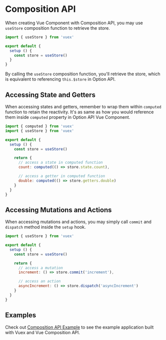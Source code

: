 # Composition API

When creating Vue Component with Composition API, you may use `useStore` composition function to retrieve the store.

```js
import { useStore } from 'vuex'

export default {
  setup () {
    const store = useStore()
  }
}
```

By calling the `useStore` composition function, you'll retrieve the store, which is equivalent to referencing `this.$store` in Option API.

## Accessing State and Getters

When accessing states and getters, remember to wrap them within `computed` function to retain the reactivity. It's as same as how you would reference them inside `computed` property in Option API Vue Component.

```js
import { computed } from 'vuex'
import { useStore } from 'vuex'

export default {
  setup () {
    const store = useStore()

    return {
      // access a state in computed function
      count: computed(() => store.state.count),

      // access a getter in computed function
      double: computed(() => store.getters.double)
    }
  }
}
```

## Accessing Mutations and Actions

When accessing mutations and actions, you may simply call `commit` and `dispatch` method inside the `setup` hook.

```js
import { useStore } from 'vuex'

export default {
  setup () {
    const store = useStore()

    return {
      // access a mutation
      increment: () => store.commit('increment'),

      // access an action
      asyncIncrement: () => store.dispatch('asyncIncrement')
    }
  }
}
```

## Examples

Check out [Composition API Example](https://github.com/vuejs/vuex/tree/4.0/examples/composition) to see the example application built with Vuex and Vue Composition API.
